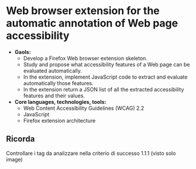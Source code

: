 # Web browser extension for the automatic annotation of Web page accessibility
- **Gaols:**
    - Develop a Firefox Web browser extension skeleton.
    - Study and propose what accessibility features of a Web page can be evaluated automatically.
    - In the extension, implement JavaScript code to extract and evaluate automatically those features.
    - In the extension return a JSON list of all the extracted accessibility features and their values.
- **Core languages, technologies, tools:**
    - Web Content Accessibility Guidelines (WCAG) 2.2
    - JavaScript
    - Firefox extension architecture

## Ricorda
Controllare i tag da analizzare nella criterio di successo 1.1.1 (visto solo image)